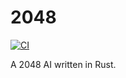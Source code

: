 # 2048

[![CI](https://github.com/tchajed/r2048-ai/actions/workflows/build.yml/badge.svg)](https://github.com/tchajed/r2048-ai/actions/workflows/build.yml)

A 2048 AI written in Rust.
